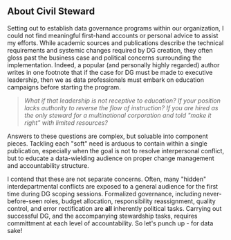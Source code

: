<h2>About Civil Steward</h2>

Setting out to establish data governance programs within our organization, I could not find meaningful first-hand accounts 
  or personal advice to assist my efforts. While academic sources and publications describe the technical requirements and systemic 
  changes required by DG creation, they often gloss past the business case and political concerns surrounding the implementation. Indeed, 
  a popular (and personally highly regarded) author writes in one footnote that if the case for DG must be made to executive leadership, 
  then we as data professionals must embark on education campaigns before starting the program.<br>
  
  
  ><em>What if that leadership is not receptive to education? If your position lacks authority to reverse the flow of instruction? If you 
    are hired as the only steward for a multinational corporation and told "make it right" with limited resources?</em><br>
  
  
  Answers to these questions are complex, but soluable into component pieces. Tackling each "soft" need is arduous to contain within a 
  single publication, especially when the goal is not to resolve interpersonal conflict, but to educate a data-wielding audience on 
  proper change management and accountability structure.<br>
  
  
  I contend that these are not separate concerns. Often, many "hidden" interdepartmental conflicts are exposed to a general audience for 
  the first time during DG scoping sessions. Formalized governance, including never-before-seen roles, budget allocation, responsibility 
  reassignment, quality control, and error rectification are __all__ inherently political tasks. Carrying out successful DG, and the 
  accompanying stewardship tasks, requires committment at each level of accountability. So let's punch up - for data sake!<br>
